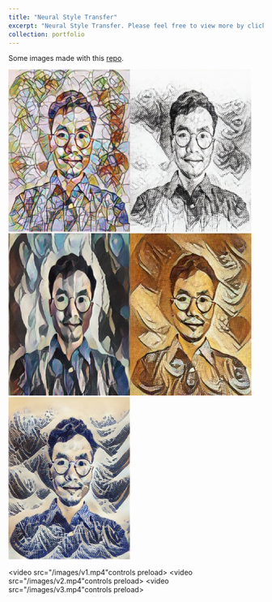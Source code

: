 ```yaml
---
title: "Neural Style Transfer"
excerpt: "Neural Style Transfer. Please feel free to view more by clicking the title.<br/><video src='/images/v2.mp4' controls preload></video>"
collection: portfolio
---
```


Some images made with this [repo](https://github.com/dykuang/RealTime-Neural-Style-Transfer-with-TF-Hub).

<img src = '/images/tt.png' height="320" width="240"><img src = '/images/tt1.jpg' height="320" width="240">
<img src = '/images/tt2.jpg' height="320" width="240"><img src = '/images/tt3.jpg' height="320" width="240">
<img src = '/images/tt4.jpg' height="320" width="240">

<video src="/images/v1.mp4"controls preload></video>
<video src="/images/v2.mp4"controls preload></video>
<video src="/images/v3.mp4"controls preload></video>
